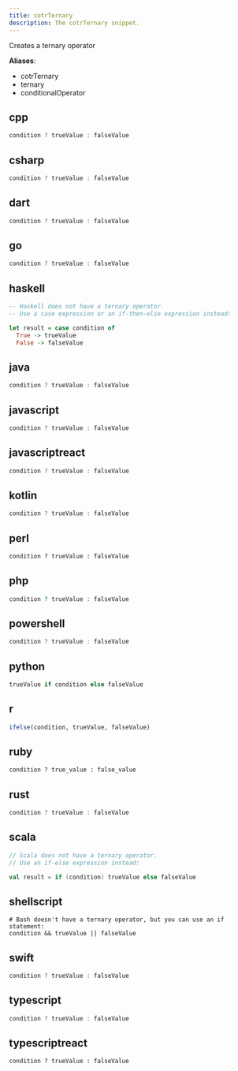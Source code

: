 ```yaml
---
title: cotrTernary
description: The cotrTernary snippet.
---
```


Creates a ternary operator

**Aliases**:
- cotrTernary
- ternary
- conditionalOperator

## cpp
```cpp
condition ? trueValue : falseValue
```

## csharp
```csharp
condition ? trueValue : falseValue
```

## dart
```dart
condition ? trueValue : falseValue
```

## go
```go
condition ? trueValue : falseValue
```

## haskell
```haskell
-- Haskell does not have a ternary operator.
-- Use a case expression or an if-then-else expression instead:

let result = case condition of
  True -> trueValue
  False -> falseValue
```

## java
```java
condition ? trueValue : falseValue
```

## javascript
```javascript
condition ? trueValue : falseValue
```

## javascriptreact
```javascriptreact
condition ? trueValue : falseValue
```

## kotlin
```kotlin
condition ? trueValue : falseValue
```

## perl
```perl
condition ? trueValue : falseValue
```

## php
```php
condition ? trueValue : falseValue
```

## powershell
```powershell
condition ? trueValue : falseValue
```

## python
```python
trueValue if condition else falseValue
```

## r
```r
ifelse(condition, trueValue, falseValue)
```

## ruby
```ruby
condition ? true_value : false_value
```

## rust
```rust
condition ? trueValue : falseValue
```

## scala
```scala
// Scala does not have a ternary operator.
// Use an if-else expression instead:

val result = if (condition) trueValue else falseValue
```

## shellscript
```shellscript
# Bash doesn't have a ternary operator, but you can use an if statement:
condition && trueValue || falseValue
```

## swift
```swift
condition ? trueValue : falseValue
```

## typescript
```typescript
condition ? trueValue : falseValue
```

## typescriptreact
```typescriptreact
condition ? trueValue : falseValue
```

